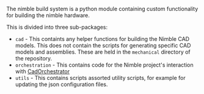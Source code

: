 The nimble build system is a python module containing custom functionality for building the nimble hardware.

This is divided into three sub-packages:

* `cad` - This containts any helper functions for building the Nimble CAD models. This does not contain the scripts for generating specific CAD models and assemblies. These are held in the `mechanical` directory of the repository.
* `orchestration` - This contains code for the Nimble project's interaction with [CadOrchestrator](https://gitlab.com/gitbuilding/cadorchestrator)
* `utils` - This contains scripts assorted utility scripts, for example for updating the json configuration files.
